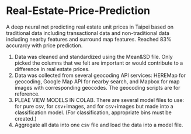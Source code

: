 # Real-Estate-Price-Prediction
A deep neural net predicting real estate unit prices in Taipei based on traditional data including transactional data and non-traditional data including nearby features and surround map features.
Reached 83% accurarcy with price prediction.

1. Data was cleaned and standardized using the Mean&SD file. Only picked the columns that we felt are important or would contribute to a difference in real estate prices.
2. Data was collected from several geocoding API services: HEREMap for geocoding, Google Map API for nearby search, and Mapbox for map images with corresponding geocodes. The geocoding scripts are for reference. 
3. PLEAE VIEW MODELS IN COLAB. There are several model files to use: for pure csv, for csv+images, and for csv+images but made into a classification model. (For classification, appropriate bins must be created.) 
4. Aggregate all data into one csv file and load the data into a model file.
